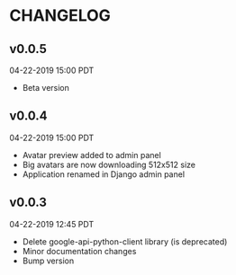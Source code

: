 # CHANGELOG

## v0.0.5
04-22-2019 15:00 PDT

  *   Beta version

## v0.0.4
04-22-2019 15:00 PDT

  *   Avatar preview added to admin panel
  *   Big avatars are now downloading 512x512 size
  *   Application renamed in Django admin panel

## v0.0.3
04-22-2019 12:45 PDT

  *   Delete google-api-python-client library (is deprecated)
  *   Minor documentation changes
  *   Bump version